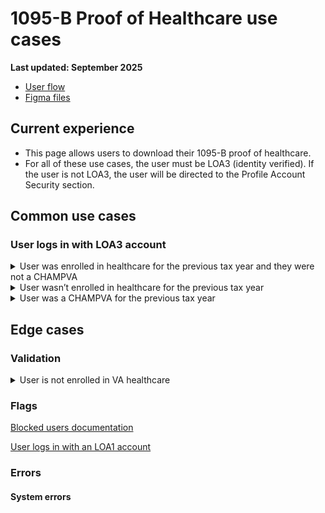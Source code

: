 # 1095-B Proof of Healthcare use cases
**Last updated: September 2025**

- [User flow](https://www.figma.com/design/cP7JJ9ExBtn2jNax9cfinA/1095-B?node-id=1036-24356&t=4u2RwT3RjCOwd9gC-1)
- [Figma files](https://www.figma.com/design/cP7JJ9ExBtn2jNax9cfinA/1095-B?node-id=1037-32186&t=4u2RwT3RjCOwd9gC-1)


## Current experience
- This page allows users to download their 1095-B proof of healthcare.
- For all of these use cases, the user must be LOA3 (identity verified). If the user is not LOA3, the user will be directed to the Profile Account Security section.

 
## Common use cases
### User logs in with LOA3 account

<details><summary>User was enrolled in healthcare for the previous tax year and they were not a CHAMPVA</summary>

- **Use case:** If a user was enrolled in VA healthcare for the previous year and they were not a CHAMPVA they will see a card component and have the ability to download a PDF or download a Text file.
- **Format:** [Card component)](https://design.va.gov/components/card)
- [Link to designs](https://www.figma.com/design/cP7JJ9ExBtn2jNax9cfinA/1095-B?node-id=1037-32252&t=4u2RwT3RjCOwd9gC-1)
- [Link to code]
- **Content:** [See design](https://www.figma.com/design/cP7JJ9ExBtn2jNax9cfinA/1095-B?node-id=1037-39900&t=4u2RwT3RjCOwd9gC-1)

</details>

<details><summary>User wasn’t enrolled in healthcare for the previous tax year</summary>

- **Use case:** If a user was not enrolled in VA healthcare for the previous year they will see an informational alert.
- **Status code:** TBD
- **Format:** [Informational alert component(default)](https://design.va.gov/components/alert/#informational-alert-aka-default)
- [Link to designs](https://www.figma.com/design/cP7JJ9ExBtn2jNax9cfinA/1095-B?node-id=1037-32246&t=4u2RwT3RjCOwd9gC-1)
- [Link to code]
- **Content:**

Header: You don’t have a 1095-B  tax form available right now

You do not have a 1095-B  tax form available. This could be because you were a CHAMPVA beneficiary or you weren’t enrolled in VA healthcare in 2024. If you think you were enrolled, call us at 877-222-8387 (TTY:711).  We’re here Monday through Friday, 8:00 a.m. to 8:00 p.m. ET.

</details>

<details><summary>User was a CHAMPVA for the previous tax year</summary>

- **Use case:** If a user was a CHAMPVA for the previous year they will see an informational alert.
- **Status code:** TBD
- **Format:** [Informational alert component(default)](https://design.va.gov/components/alert/#informational-alert-aka-default)
- [Link to designs](https://www.figma.com/design/cP7JJ9ExBtn2jNax9cfinA/1095-B?node-id=1037-32246&t=4u2RwT3RjCOwd9gC-1)
- [Link to code]
- **Content:**

Header: You don’t have a 1095-B  tax form available right now

You do not have a 1095-B  tax form available. This could be because you were a CHAMPVA beneficiary or you weren’t enrolled in VA healthcare in 2024. If you think you were enrolled, call us at 877-222-8387 (TTY:711).  We’re here Monday through Friday, 8:00 a.m. to 8:00 p.m. ET.

</details>

## Edge cases
### Validation
<details><summary>User is not enrolled in VA healthcare</summary>

- **Use case:** If a user is not enrolled in healthcare then we show an informational alert in the section where the checkbox to opt in to paperless delivery would be.
- **Format:** [Informational alert component(default)](https://design.va.gov/components/alert/#informational-alert-aka-default)
- [Links to designs](https://www.figma.com/design/DWOjExui9JzyzwhMBWOFkw/Paperless-delivery-opt-in?node-id=2593-24053&t=z8k7qVk61u67asjJ-1)
- [Link to code]
- **Content:**

H2: Paperless delivery not available yet

You’re not enrolled in any VA benefits that offer paperless delivery options.

</details>


### Flags 
[Blocked users documentation](https://github.com/department-of-veterans-affairs/va.gov-team/blob/master/products/identity-personalization/profile/use-cases/blocked-account.md)

[User logs in with an LOA1 account](https://github.com/department-of-veterans-affairs/va.gov-team/blob/master/products/identity-personalization/profile/use-cases/loa1-user.md)


### Errors
#### System errors
